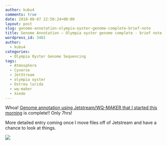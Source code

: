 ```yaml
---
author: kubu4
comments: true
date: 2018-08-07 22:50:24+00:00
layout: post
slug: genome-annotation-olympia-oyster-genome-complete-brief-note
title: Genome Annotation – Olympia oyster genome complete - brief note
wordpress_id: 3481
author:
  - kubu4
categories:
  - Olympia Oyster Genome Sequencing
tags:
  - Atmosphere
  - Cyverse
  - JetStream
  - olympia oyster
  - Ostrea lurida
  - wq-maker
  - Xsede
---
```


Whoa! [Genome annotation using Jetstream/WQ-MAKER that I started this morning](http://onsnetwork.org/kubu4/2018/08/07/genome-annotation-olympia-oyster-genome-using-wq-maker-instance-on-jetstream/) is complete!! Only 7hrs!

More detailed entry coming once I move files off of Jetstream and have a chance to look at things.

![](http://owl.fish.washington.edu/Athaliana/20180807_wq-maker_05.png)
